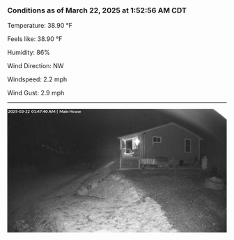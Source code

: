 ### Conditions as of March 22, 2025 at 1:52:56 AM CDT 

Temperature: 38.90 &deg;F

Feels like: 38.90 &deg;F

Humidity: 86%

Wind Direction: NW

Windspeed: 2.2 mph

Wind Gust: 2.9 mph

---

<img src="./images/latest.jpeg"/>

